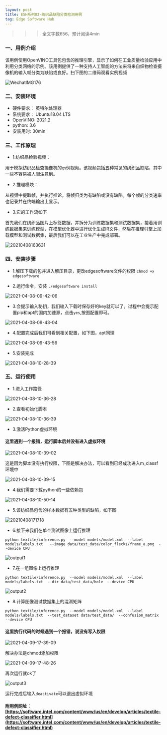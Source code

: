 ```yaml
---
layout: post
title: ESH系列03-纺织品缺陷分类检测用例
tag: Edge Software Hub
---
```


>>> 全文字数656，预计阅读4min

### 一、用例介绍

该用例使用OpenVINO工具包包含的推理引擎，显示了如何在工业质量检验应用中利用分类网络的示例。该用例提供了一种支持人工智能的方法来将来自织物检查摄像机的输入帧分类为缺陷或良好。扫下图的二维码观看实例视频

![WechatIMG176](https://cdn.jsdelivr.net/gh/luckykang/picture_bed/blogs_images/WechatIMG176.jpeg)

### 二、安装环境

- 硬件要求： 英特尔处理器
- 系统要求： Ubuntu18.04 LTS 
- OpenVINO: 2021.2
- python: 3.6
- 安装用时: 30min
 
### 三、工作原理

- 1.纺织品检验视频：

用于模拟纺织品检查摄像机的示例视频。该视频包括五种常见的纺织品缺陷，其中一些不容易被人眼注意到。

- 2.推理模块：

从视频中提取帧，并执行推论，将帧归类为有缺陷或没有缺陷。每个帧的分类速率也记录并在终端输出上显示。

- 3.它的工作流如下

首先我们在纺织品图片上标签数据，并拆分为训练数据集和测试数据集，接着用训练数据集来训练模型，在模型优化器中进行优化生成IR文件，然后在推理引擎上加载模型和测试数据集，最后我们可以在工业生产中完成部署。

![20210408163631](https://cdn.jsdelivr.net/gh/luckykang/picture_bed/blogs_images/20210408163631.png)

### 四、安装步骤

- 1.解压下载的包并进入解压目录，更改edgesoftware文件的权限 `chmod +x edgesoftware`

- 2.运行命令，安装 `./edgesoftware install`
  
![2021-04-08-09-42-06](https://cdn.jsdelivr.net/gh/luckykang/picture_bed/blogs_images/2021-04-08-09-42-06.png)

- 3.会提示输入秘钥，我们输入下载时保存好的key就可以了。过程中会提示配置pip和apt的国内加速源，点击`yes`,按图配置即可。

![2021-04-08-09-43-04](https://cdn.jsdelivr.net/gh/luckykang/picture_bed/blogs_images/2021-04-08-09-43-04.png)

- 4.配置完成后我们可看到相关配置，如下图，apt同理

![2021-04-08-09-43-56](https://cdn.jsdelivr.net/gh/luckykang/picture_bed/blogs_images/2021-04-08-09-43-56.png)

- 5.安装完成

![2021-04-08-10-28-39](https://cdn.jsdelivr.net/gh/luckykang/picture_bed/blogs_images/2021-04-08-10-28-39.png)

### 五、运行使用

- 1.进入工作路径

![2021-04-08-10-36-28](https://cdn.jsdelivr.net/gh/luckykang/picture_bed/blogs_images/2021-04-08-10-36-28.png)

- 2.查看初始化脚本

![2021-04-08-10-36-39](https://cdn.jsdelivr.net/gh/luckykang/picture_bed/blogs_images/2021-04-08-10-36-39.png)

- 3.激活Python虚拟环境

#### 这里遇到一个报错，运行脚本后并没有进入虚拟环境

![2021-04-08-10-39-02](https://cdn.jsdelivr.net/gh/luckykang/picture_bed/blogs_images/2021-04-08-10-39-02.png)

这是因为脚本没有执行权限，下图是解决办法，可以看到已经成功进入m_classf环境中

![2021-04-08-10-39-15](https://cdn.jsdelivr.net/gh/luckykang/picture_bed/blogs_images/2021-04-08-10-39-15.png)

- 4.我们需要下载python的一些依赖包

![2021-04-08-10-50-14](https://cdn.jsdelivr.net/gh/luckykang/picture_bed/blogs_images/2021-04-08-10-50-14.png)

- 5.该纺织品包含的样本数据有五种类型的缺陷，如下图

![20210408171718](https://cdn.jsdelivr.net/gh/luckykang/picture_bed/blogs_images/20210408171718.png)

- 6.接下来我们在单个测试图像上运行推理

`python textile/inference.py  --model models/model.xml  --label models/labels.txt   --image data/test_data/color_flecks/frame_a.png  --device CPU`

![output1](https://cdn.jsdelivr.net/gh/luckykang/picture_bed/blogs_images/output1.gif)

- 7.在一组图像上运行推理

`python textile/inference.py  --model models/model.xml  --label models/labels.txt  --dir data/test_data/hole  --device CPU`

![output2](https://cdn.jsdelivr.net/gh/luckykang/picture_bed/blogs_images/output2.gif)

- 8.计算图像测试数据集上的混淆矩阵

`python textile/inference.py  --model models/model.xml  --label models/labels.txt  --test_dataset data/test_data/  --confusion_matrix  --device CPU
`

#### 这里执行代码的时候遇到一个报错，说没有写入权限

![2021-04-09-17-39-09](https://cdn.jsdelivr.net/gh/luckykang/picture_bed/blogs_images/2021-04-09-17-39-09.png)

解决办法是chmod添加权限

![2021-04-09-17-48-26](https://cdn.jsdelivr.net/gh/luckykang/picture_bed/blogs_images/2021-04-09-17-48-26.png)

再次运行就ok了

![output3](https://cdn.jsdelivr.net/gh/luckykang/picture_bed/blogs_images/output3.gif)

运行完成后输入`deactivate`可以退出虚拟环境

#### 附用例网址：[https://software.intel.com/content/www/us/en/develop/articles/textile-defect-classifier.html](https://software.intel.com/content/www/us/en/develop/articles/textile-defect-classifier.html)